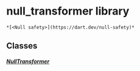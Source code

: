 


# null_transformer library






    *[<Null safety>](https://dart.dev/null-safety)*





## Classes

##### [NullTransformer](../smeup_services_transformers_null_transformer/NullTransformer-class.md)



 















